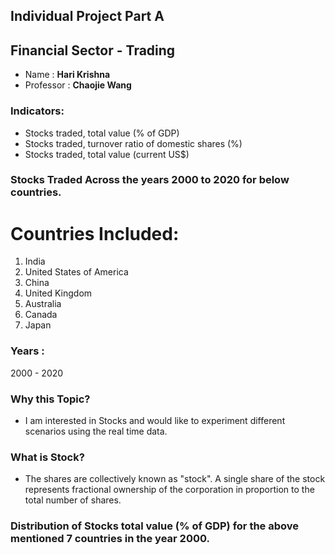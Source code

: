 ## Individual Project Part A
##  Financial Sector - Trading

- Name : **Hari Krishna**
- Professor : **Chaojie Wang**

### Indicators:
- Stocks traded, total value (% of GDP)
- Stocks traded, turnover ratio of domestic shares (%)
- Stocks traded, total value (current US$)

### Stocks Traded Across the years 2000 to 2020 for below countries.

# Countries Included:
1. India
2. United States of America
3. China
4. United Kingdom
5. Australia
6. Canada
7. Japan


### Years :
2000 - 2020

### Why this Topic?
- I am interested in Stocks and would like to experiment different scenarios using the real time data. 

### What is Stock?
- The shares are collectively known as "stock". A single share of the stock represents fractional ownership of the corporation in proportion to the total number of shares.

### Distribution of Stocks total value (% of GDP) for the above mentioned 7 countries in the year 2000.
